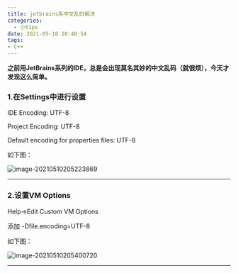 ```yaml
---
title: jetbrains系中文乱码解决
categories:
  - 小tips
date: 2021-05-10 20:48:54
tags:
- C++
---
```


**之前用JetBrains系列的IDE，总是会出现莫名其妙的中文乱码（就很烦），今天才发现这么简单。**

### 1.在Settings中进行设置

IDE Encoding: UTF-8

Project Encoding: UTF-8

Default encoding for properties files: UTF-8

如下图：

![image-20210510205223869](https://ggssh.oss-cn-beijing.aliyuncs.com/mdimg/image-20210510205223869.png)

***

### 2.设置VM Options

Help->Edit Custom VM Options

添加 -Dfile.encoding=UTF-8

如下图：

![image-20210510205400720](https://ggssh.oss-cn-beijing.aliyuncs.com/mdimg/image-20210510205400720.png)

***

